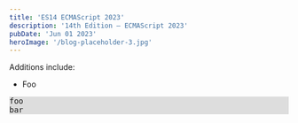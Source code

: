 ```yaml
---
title: 'ES14 ECMAScript 2023'
description: '14th Edition – ECMAScript 2023'
pubDate: 'Jun 01 2023'
heroImage: '/blog-placeholder-3.jpg'
---
```


Additions include:
- Foo

<pre style="background-color:#ddd">
foo
bar
</pre>
